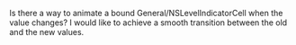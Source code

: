 Is there a way to animate a bound General/NSLevelIndicatorCell when the value changes? I would like to achieve a smooth transition between the old and the new values.